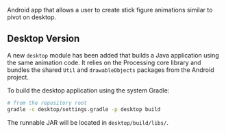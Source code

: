 Android app that allows a user to create stick figure animations similar to pivot on desktop.

## Desktop Version

A new `desktop` module has been added that builds a Java application using the same
animation code. It relies on the Processing core library and bundles the shared
`Util` and `drawableObjects` packages from the Android project.

To build the desktop application using the system Gradle:

```bash
# from the repository root
gradle -c desktop/settings.gradle -p desktop build
```

The runnable JAR will be located in `desktop/build/libs/`.
